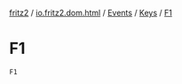 [fritz2](../../../index.md) / [io.fritz2.dom.html](../../index.md) / [Events](../index.md) / [Keys](index.md) / [F1](./-f1.md)

# F1

`F1`